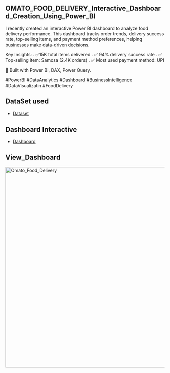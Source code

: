 ## OMATO_FOOD_DELIVERY_Interactive_Dashboard_Creation_Using_Power_BI

I recently created an interactive Power BI dashboard to analyze food delivery performance.
This dashboard tracks order trends, delivery success rate, top-selling items, and payment method preferences, helping businesses make data-driven decisions.

Key Insights:
. ✅15K total items delivered
. ✅ 94% delivery success rate
. ✅ Top-selling item: Samosa (2.4K orders)
. ✅ Most used payment method: UPI

📌 Built with Power BI, DAX, Power Query.

#PowerBI #DataAnalytics #Dashboard #BusinessIntelligence #DataVisualizatin #FoodDelivery

## DataSet used
- <a href="https://github.com/Ansarifaheem942/DataAnalyst-Omato_Food_Delivery_Project.git">Dataset</a>
## Dashboard Interactive
- <a href="https://github.com/Ansarifaheem942/DataAnalyst-Omato_Food_Delivery_Project/blob/main/Omato_Food_Delivery.png">Dashboard</a>
## View_Dashboard
<img width="1144" height="635" alt="Omato_Food_Delivery" src="https://github.com/user-attachments/assets/62cc3d9f-c43c-4240-815b-7db42c059b19" />




